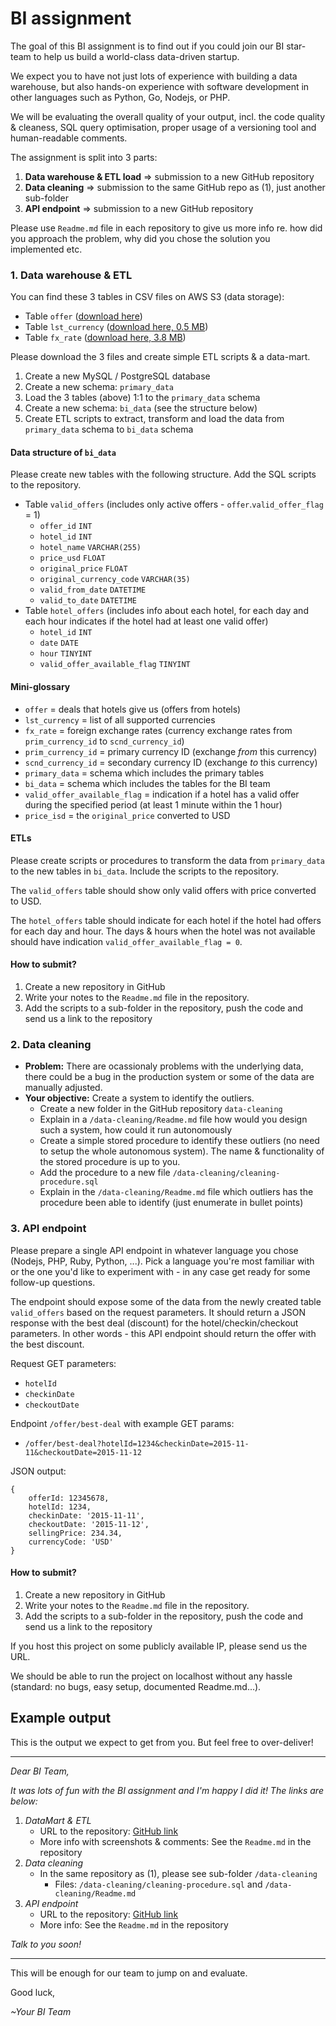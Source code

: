 # BI assignment 

The goal of this BI assignment is to find out if you could join our BI star-team to help us build a world-class data-driven startup.

We expect you to have not just lots of experience with building a data warehouse, but also hands-on experience with software development in other languages such as Python, Go, Nodejs, or PHP.

We will be evaluating the overall quality of your output, incl. the code quality & cleaness, SQL query optimisation, proper usage of a versioning tool and human-readable comments.

The assignment is split into 3 parts:

1. **Data warehouse & ETL load** => submission to a new GitHub repository
2. **Data cleaning** => submission to the same GitHub repo as (1), just another sub-folder
3. **API endpoint** => submission to a new GitHub repository

Please use `Readme.md` file in each repository to give us more info re. how did you approach the problem, why did you chose the solution you implemented etc.

### 1. Data warehouse & ETL

You can find these 3 tables in CSV files on AWS S3 (data storage):

* Table `offer` ([download here](https://s3-ap-southeast-2.amazonaws.com/hq-bi/bi-assignment/offer.csv))
* Table `lst_currency` ([download here, 0.5 MB](https://s3-ap-southeast-2.amazonaws.com/hq-bi/bi-assignment/lst_currency.csv))
* Table `fx_rate` ([download here, 3.8 MB](https://s3-ap-southeast-2.amazonaws.com/hq-bi/bi-assignment/fx_rate.csv))

Please download the 3 files and create simple ETL scripts & a data-mart.

1. Create a new MySQL / PostgreSQL database
2. Create a new schema: `primary_data`
2. Load the 3 tables (above) 1:1 to the `primary_data` schema
2. Create a new schema: `bi_data` (see the structure below)
2. Create ETL scripts to extract, transform and load the data from `primary_data` schema to `bi_data` schema

#### Data structure of `bi_data`

Please create new tables with the following structure. Add the SQL scripts to the repository.

* Table `valid_offers` (includes only active offers - `offer`.`valid_offer_flag` = 1)
	* `offer_id` `INT`
	* `hotel_id` `INT`
	* `hotel_name` `VARCHAR(255)`
	* `price_usd` `FLOAT`
	* `original_price` `FLOAT`
	* `original_currency_code` `VARCHAR(35)`
	* `valid_from_date` `DATETIME`
	* `valid_to_date` `DATETIME`
* Table `hotel_offers` (includes info about each hotel, for each day and each hour indicates if the hotel had at least one valid offer)
	* `hotel_id` `INT`
	* `date` `DATE`
	* `hour` `TINYINT`
	* `valid_offer_available_flag` `TINYINT`

#### Mini-glossary

* `offer` = deals that hotels give us (offers from hotels)
* `lst_currency` = list of all supported currencies
* `fx_rate` = foreign exchange rates (currency exchange rates from `prim_currency_id` to `scnd_currency_id`)
* `prim_currency_id` = primary currency ID (exchange *from* this currency)
* `scnd_currency_id` = secondary currency ID (exchange *to* this currency)
* `primary_data` = schema which includes the primary tables
* `bi_data` = schema which includes the tables for the BI team
* `valid_offer_available_flag` = indication if a hotel has a valid offer during the specified period (at least 1 minute within the 1 hour)
* `price_isd` = the `original_price` converted to USD

#### ETLs

Please create scripts or procedures to transform the data from `primary_data` to the new tables in `bi_data`. Include the scripts to the repository.

The `valid_offers` table should show only valid offers with price converted to USD.

The `hotel_offers` table should indicate for each hotel if the hotel had offers for each day and hour. The days & hours when the hotel was not available should have indication `valid_offer_available_flag = 0`.

#### How to submit?

1. Create a new repository in GitHub
2. Write your notes to the `Readme.md` file in the repository.
3. Add the scripts to a sub-folder in the repository, push the code and send us a link to the repository

### 2. Data cleaning

* **Problem:** There are ocassionaly problems with the underlying data, there could be a bug in the production system or some of the data are manually adjusted.
* **Your objective:** Create a system to identify the outliers.
	* Create a new folder in the GitHub repository `data-cleaning`
	* Explain in a `/data-cleaning/Readme.md` file how would you design such a system, how could it run autonomously
	* Create a simple stored procedure to identify these outliers (no need to setup the whole autonomous system). The name & functionality of the stored procedure is up to you.
	* Add the procedure to a new file `/data-cleaning/cleaning-procedure.sql`
	* Explain in the `/data-cleaning/Readme.md` file which outliers has the procedure been able to identify (just enumerate in bullet points)

### 3. API endpoint

Please prepare a single API endpoint in whatever language you chose (Nodejs, PHP, Ruby, Python, ...). Pick a language you're most familiar with or the one you'd like to experiment with - in any case get ready for some follow-up questions.

The endpoint should expose some of the data from the newly created table `valid_offers` based on the request parameters. It should return a JSON response with the best deal (discount) for the hotel/checkin/checkout parameters. In other words - this API endpoint should return the offer with the best discount.

Request GET parameters:

* `hotelId`
* `checkinDate`
* `checkoutDate`

Endpoint `/offer/best-deal` with example GET params:

* `/offer/best-deal?hotelId=1234&checkinDate=2015-11-11&checkoutDate=2015-11-12`

JSON output:

```
{
	offerId: 12345678,
	hotelId: 1234,
	checkinDate: '2015-11-11',
	checkoutDate: '2015-11-12',
	sellingPrice: 234.34,
	currencyCode: 'USD'
}
```

#### How to submit?

1. Create a new repository in GitHub
2. Write your notes to the `Readme.md` file in the repository.
3. Add the scripts to a sub-folder in the repository, push the code and send us a link to the repository

If you host this project on some publicly available IP, please send us the URL.

We should be able to run the project on localhost without any hassle (standard: no bugs, easy setup, documented Readme.md...).


## Example output

This is the output we expect to get from you. But feel free to over-deliver!

*****

*Dear BI Team,*

*It was lots of fun with the BI assignment and I'm happy I did it! The links are below:*

1. *DataMart & ETL*
	* URL to the repository: [GitHub link](http://www.github.com/example/repo2)
	* More info with screenshots & comments: See the `Readme.md` in the repository
2. *Data cleaning*
	* In the same repository as (1), please see sub-folder `/data-cleaning`
		* Files: `/data-cleaning/cleaning-procedure.sql` and `/data-cleaning/Readme.md`
3. *API endpoint*
	* URL to the repository: [GitHub link](http://www.github.com/example/repo2)
	* More info: See the `Readme.md` in the repository

*Talk to you soon!*

*****

This will be enough for our team to jump on and evaluate. 

Good luck,

*~Your BI Team*

